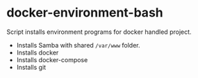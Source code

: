 # docker-environment-bash
Script installs environment programs for docker handled project.
- Installs Samba with shared `/var/www` folder.
- Installs docker
- Installs docker-compose
- Installs git
